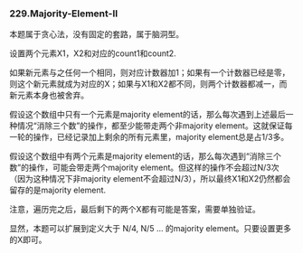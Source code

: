 ### 229.Majority-Element-II

本题属于贪心法，没有固定的套路，属于脑洞型。

设置两个元素X1，X2和对应的count1和count2.

如果新元素与之任何一个相同，则对应计数器加1；如果有一个计数器已经是零，则这个新元素就成为对应的X；如果与X1和X2都不同，则两个计数器都减一，而新元素本身也被舍弃。

假设这个数组中只有一个元素是majority element的话，那么每次遇到上述最后一种情况“消除三个数”的操作，都至少能带走两个非majority element。这就保证每一轮的操作，已经记录加上剩余的所有元素里，majority element总是占1/3多。

假设这个数组中有两个元素是majority element的话，那么每次遇到“消除三个数”的操作，可能会带走两个majority element。但这样的操作不会超过N/3次（因为这种情况下非majority element不会超过N/3），所以最终X1和X2仍然都会留存的是majority element.

注意，遍历完之后，最后剩下的两个X都有可能是答案，需要单独验证。

显然，本题可以扩展到定义大于 N/4, N/5 ... 的majority element。只要设置更多的X即可。
